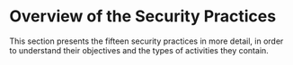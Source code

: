 
# Overview of the Security Practices
This section presents the fifteen security practices in more detail, in order to understand their objectives and the types of activities they contain.

